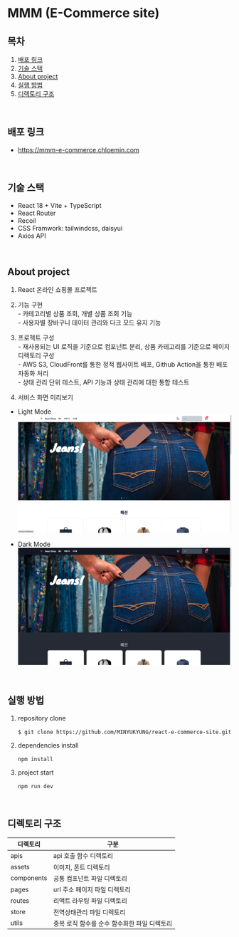 # MMM (E-Commerce site)

## 목차
1. [배포 링크](#배포-링크)
2. [기술 스택](#기술-스택)
3. [About project](#about-project)
4. [실행 방법](#실행-방법)
5. [디렉토리 구조](#디렉토리-구조)
<br/>

## 배포 링크
- https://mmm-e-commerce.chloemin.com
<br/>

## 기술 스택
- React 18 + Vite + TypeScript
- React Router
- Recoil
- CSS Framwork: tailwindcss, daisyui
- Axios API
<br/>

## About project
1. React 온라인 쇼핑몰 프로젝트

2. 기능 구현  
        - 카테고리별 상품 조회, 개별 상품 조회 기능  
        - 사용자별 장바구니 데이터 관리와 다크 모드 유지 기능  

3. 프로젝트 구성  
        - 재사용되는 UI 로직을 기준으로 컴포넌트 분리, 상품 카테고리를 기준으로 페이지 디렉토리 구성  
        - AWS S3, CloudFront를 통한 정적 웹사이트 배포, Github Action을 통한 배포 자동화 처리  
        - 상태 관리 단위 테스트, API 기능과 상태 관리에 대한 통합 테스트

4. 서비스 화면 미리보기  
- Light Mode  
    ![light](./src/assets/images/light%20ver.png)

- Dark Mode  
    ![dark](./src/assets/images/dark%20ver.png)
<br/>

## 실행 방법
1. repository clone
    ```
    $ git clone https://github.com/MINYUKYUNG/react-e-commerce-site.git
    ```
    
2. dependencies install
    ```
    npm install
    ```

3. project start
    ```
    npm run dev
    ```
<br/>

## 디렉토리 구조
| 디렉토리 | 구분 |
| -- | -- |
| apis | api 호출 함수 디렉토리 |
| assets | 이미지, 폰트 디렉토리 |
| components | 공통 컴포넌트 파일 디렉토리 |
| pages | url 주소 페이지 파일 디렉토리 |
| routes | 리액트 라우팅 파일 디렉토리 |
| store | 전역상태관리 파일 디렉토리 |
| utils | 중복 로직 함수를 순수 함수화한 파일 디렉토리 |
